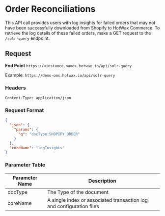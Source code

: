 # Order Reconciliations

This API call provides users with log insights for failed orders that may not have been successfully downloaded from Shopify to HotWax Commerce. To retrieve the log details of these failed orders, make a GET request to the `/solr-query` endpoint.

## Request

**End Point**
`https://<instance.name>.hotwax.io/api/solr-query`

Example: `https://demo-oms.hotwax.io/api/solr-query`

### Headers
`Content-Type: application/json`

### Request Format
```json
{
  "json": {
    "params": {
      "q": "docType:SHOPIFY_ORDER"
    }
  },
  "coreName": "logInsights"
}
```
### Parameter Table
| Parameter Name | Description                             |
| -------------- | --------------------------------------- |
| docType        | The Type of the document                |
| coreName       | A single index or associated transaction log and configuration files |

